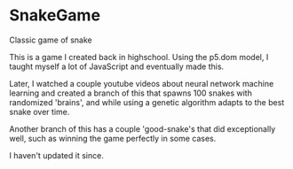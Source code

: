 # SnakeGame
Classic game of snake

This is a game I created back in highschool. Using the p5.dom model, I taught myself a lot of JavaScript and eventually made this. 

Later, I watched a couple youtube videos about neural network machine learning and created a branch of this that spawns 100 snakes with randomized 'brains', and while using a genetic algorithm adapts to the best snake over time. 

Another branch of this has a couple 'good-snake's that did exceptionally well, such as winning the game perfectly in some cases. 

I haven't updated it since. 
